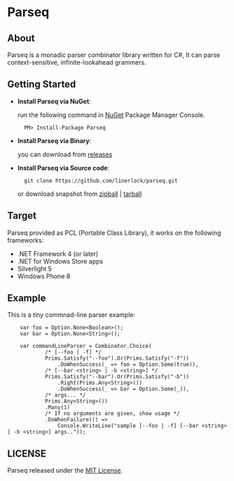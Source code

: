 Parseq
====

## About

Parseq is a monadic parser combinator library written for C#, It can parse context-sensitive, infinite-lookahead grammers.

## Getting Started

- **Install Parseq via NuGet**:

    run the following command in [NuGet](https://www.nuget.org/) Package Manager Console.

        PM> Install-Package Parseq

- **Install Parseq via Binary**:

    you can download from [releases](https://github.com/linerlock/parseq/releases)

- **Install Parseq via Source code**:

        git clone https://github.com/linerlock/parseq.git

    or download snapshot from [zipball](https://github.com/linerlock/parseq/zipball) | [tarball](https://github.com/linerlock/parseq/tarball)

## Target

Parseq provided as PCL (Portable Class Library), it works on the following frameworks:

- .NET Framework 4 (or later)
- .NET for Windows Store apps
- Silverlight 5
- Windows Phone 8

## Example

This is a tiny commnad-line parser example:

        var foo = Option.None<Boolean>();
        var bar = Option.None<String>();

        var commandLineParser = Combinator.Choice(
                /* [--foo | -f] */
                Prims.Satisfy("--foo").Or(Prims.Satisfy("-f"))
                    .DoWhenSuccess(_ => foo = Option.Some(true)),
                /* [--bar <string> | -b <string>] */
                Prims.Satisfy("--bar").Or(Prims.Satisfy("-b"))
                    .Right(Prims.Any<String>())
                    .DoWhenSuccess(_ => bar = Option.Some(_)),
                /* args... */
                Prims.Any<String>())
                .Many(1)
                /* If no arguments are given, show usage */
                .DoWhenFailure(() =>
                    Console.WriteLine("sample [--foo | -f] [--bar <string> | -b <string>] args.."));

## LICENSE

Parseq released under the [MIT License](https://raw.githubusercontent.com/linerlock/parseq/master/LICENSE).

